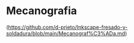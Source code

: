 # Mecanografia

(https://github.com/d-prieto/Inkscape-fresado-y-soldadura/blob/main/Mecanograf%C3%ADa.md)
